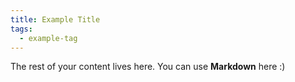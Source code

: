 ```yaml
---
title: Example Title
tags:
  - example-tag
---
```

 
The rest of your content lives here. You can use **Markdown** here :)
